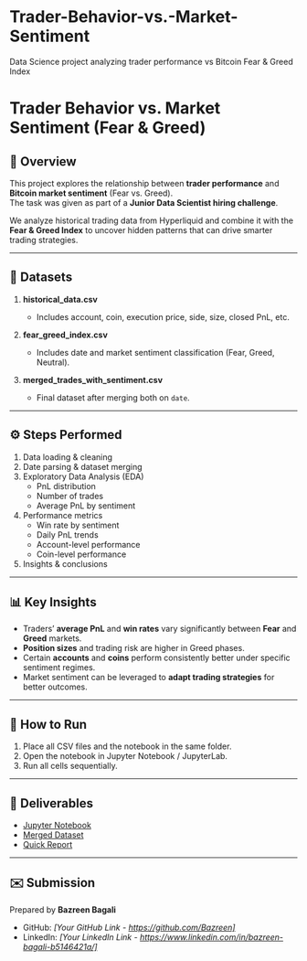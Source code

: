 # Trader-Behavior-vs.-Market-Sentiment
Data Science project analyzing trader performance vs Bitcoin Fear &amp; Greed Index
# Trader Behavior vs. Market Sentiment (Fear & Greed)

## 📌 Overview
This project explores the relationship between **trader performance** and **Bitcoin market sentiment** (Fear vs. Greed).  
The task was given as part of a **Junior Data Scientist hiring challenge**.

We analyze historical trading data from Hyperliquid and combine it with the **Fear & Greed Index** to uncover hidden patterns that can drive smarter trading strategies.

---

## 📂 Datasets
1. **historical_data.csv**  
   - Includes account, coin, execution price, side, size, closed PnL, etc.  

2. **fear_greed_index.csv**  
   - Includes date and market sentiment classification (Fear, Greed, Neutral).  

3. **merged_trades_with_sentiment.csv**  
   - Final dataset after merging both on `date`.

---

## ⚙️ Steps Performed
1. Data loading & cleaning  
2. Date parsing & dataset merging  
3. Exploratory Data Analysis (EDA)  
   - PnL distribution  
   - Number of trades  
   - Average PnL by sentiment  
4. Performance metrics  
   - Win rate by sentiment  
   - Daily PnL trends  
   - Account-level performance  
   - Coin-level performance  
5. Insights & conclusions

---

## 📊 Key Insights
- Traders’ **average PnL** and **win rates** vary significantly between **Fear** and **Greed** markets.  
- **Position sizes** and trading risk are higher in Greed phases.  
- Certain **accounts** and **coins** perform consistently better under specific sentiment regimes.  
- Market sentiment can be leveraged to **adapt trading strategies** for better outcomes.  

---

## 🚀 How to Run
1. Place all CSV files and the notebook in the same folder.  
2. Open the notebook in Jupyter Notebook / JupyterLab.  
3. Run all cells sequentially.  

---

## 📎 Deliverables
- [Jupyter Notebook](Trader_Behavior_vs_FearGreed_Analysis.ipynb)  
- [Merged Dataset](merged_trades_with_sentiment.csv)  
- [Quick Report](Trader_Behavior_vs_FearGreed_Report.html)  

---

## ✉️ Submission
Prepared by **Bazreen Bagali**  
- GitHub: *[Your GitHub Link - https://github.com/Bazreen]*  
- LinkedIn: *[Your LinkedIn Link - https://www.linkedin.com/in/bazreen-bagali-b5146421a/]*  

